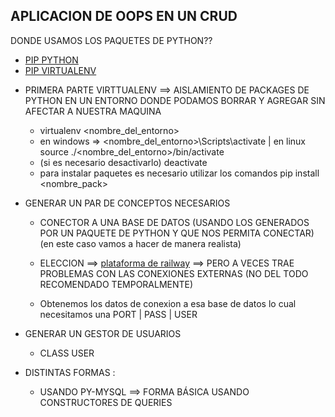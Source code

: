 ## APLICACION DE OOPS EN UN CRUD

DONDE USAMOS LOS PAQUETES DE PYTHON??

-   [PIP PYTHON](https://pypi.org/)
-   [PIP VIRTUALENV](https://pypi.org/project/virtualenv/)

*   PRIMERA PARTE VIRTTUALENV ==> AISLAMIENTO DE PACKAGES DE PYTHON EN UN ENTORNO DONDE PODAMOS BORRAR Y AGREGAR SIN AFECTAR A NUESTRA MAQUINA

    -   virtualenv <nombre_del_entorno>
    -   en windows => \<nombre_del_entorno>\Scripts\activate | en linux source ./<nombre_del_entorno>/bin/activate
    -   (si es necesario desactivarlo) deactivate
    -   para instalar paquetes es necesario utilizar los comandos pip install <nombre_pack>

*   GENERAR UN PAR DE CONCEPTOS NECESARIOS

    -   CONECTOR A UNA BASE DE DATOS (USANDO LOS GENERADOS POR UN PAQUETE DE PYTHON Y QUE NOS PERMITA CONECTAR) (en este caso vamos a hacer de manera realista)

    -   ELECCION ==> [plataforma de railway](https://railway.app/) ==> PERO A VECES TRAE PROBLEMAS CON LAS CONEXIONES EXTERNAS (NO DEL TODO RECOMENDADO TEMPORALMENTE)

    -   Obtenemos los datos de conexion a esa base de datos lo cual necesitamos una PORT | PASS | USER

*   GENERAR UN GESTOR DE USUARIOS

    -   CLASS USER

*   DISTINTAS FORMAS :

    -   USANDO PY-MYSQL ==> FORMA BÁSICA USANDO CONSTRUCTORES DE QUERIES
